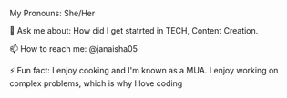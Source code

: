 My Pronouns: She/Her

💬 Ask me about: How did I get statrted in TECH, Content Creation.

📫 How to reach me: @janaisha05

⚡ Fun fact: I enjoy cooking and I'm known as a MUA. I enjoy working on complex problems, which is why I love coding 
